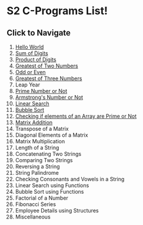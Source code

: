 # S2 C-Programs List!
## Click to Navigate
 1. [Hello World](Programs/helloWorld.md)
 2. [Sum of Digits](Programs/sumOfDigits.md)
 3. [Product of Digits](Programs/productOfDigits.md)
 4. [Greatest of Two Numbers](Programs/greatestOfTwoNum.md)
 5. [Odd or Even](Programs/even.md)
 6. [Greatest of Three Numbers](Programs/greatestOfThree_Num.md)
 7. Leap Year
 8. [Prime Number or Not](Programs/prime.md)
 9. [Armstrong's Number or Not](Programs/armstrong.md)
 10. [Linear Search](Programs/linear_search.md)
 11. [Bubble Sort](Programs/bubbleSort.md)
 12. [Checking if elements of an Array are Prime or Not](Programs/array_Prime.md)
 13. [Matrix Addition](Programs/matrix_Add.md)
 14. Transpose of a Matrix
 15. Diagonal Elements of a Matrix
 16. Matrix Multiplication
 17. Length of a String
 18. Concatenating Two Strings
 19. Comparing Two Strings
 20. Reversing a String
 21. String Palindrome
 22. Checking Consonants and Vowels in a String
 23. Linear Search using Functions
 24. Bubble Sort using Functions
 25. Factorial of a Number
 26. Fibonacci Series
 27. Employee Details using Structures
 28. Miscellaneous 
